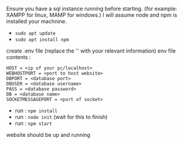 Ensure you have a sql instance running before starting. (for example: XAMPP for linux, MAMP for windows.)
I will assume node and npm is installed your machnine.
 * `sudo apt update`
 * `sudo apt install npm`

create .env file (replace the '<tags>' with your relevant information)
env file contents :
<br>
```
HOST = <ip of your pc/localhost>
WEBHOSTPORT = <port to host website>
DBPORT = <database port>
DBUSER = <database username> 
PASS = <database password>
DB = <database name>
SOCKETMESSAGEPORT = <port of socket> 
````

 * run : `npm install`
 * run : `node init` (wait for this to finish)
 * run : `npm start`

website should be up and running

